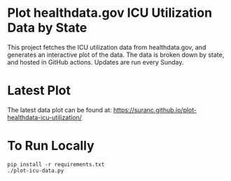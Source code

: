 # Plot healthdata.gov ICU Utilization Data by State

This project fetches the ICU utilization data from healthdata.gov, and generates an interactive plot of the data.  The data is broken down by state, and hosted in GitHub actions.  Updates are run every Sunday.

# Latest Plot

The latest data plot can be found at: https://suranc.github.io/plot-healthdata-icu-utilization/

# To Run Locally

```
pip install -r requirements.txt
./plot-icu-data.py
```
